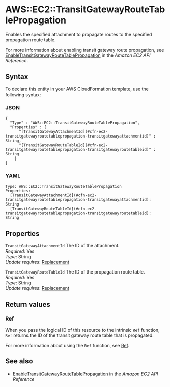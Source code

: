 # AWS::EC2::TransitGatewayRouteTablePropagation<a name="aws-resource-ec2-transitgatewayroutetablepropagation"></a>

Enables the specified attachment to propagate routes to the specified propagation route table\.

For more information about enabling transit gateway route propagation, see [EnableTransitGatewayRouteTablePropagation](https://docs.aws.amazon.com/AWSEC2/latest/APIReference/API_EnableTransitGatewayRouteTablePropagation.html) in the _Amazon EC2 API Reference_\.

## Syntax<a name="aws-resource-ec2-transitgatewayroutetablepropagation-syntax"></a>

To declare this entity in your AWS CloudFormation template, use the following syntax:

### JSON<a name="aws-resource-ec2-transitgatewayroutetablepropagation-syntax.json"></a>

```
{
  "Type" : "AWS::EC2::TransitGatewayRouteTablePropagation",
  "Properties" : {
      "[TransitGatewayAttachmentId](#cfn-ec2-transitgatewayroutetablepropagation-transitgatewayattachmentid)" : String,
      "[TransitGatewayRouteTableId](#cfn-ec2-transitgatewayroutetablepropagation-transitgatewayroutetableid)" : String
    }
}
```

### YAML<a name="aws-resource-ec2-transitgatewayroutetablepropagation-syntax.yaml"></a>

```
Type: AWS::EC2::TransitGatewayRouteTablePropagation
Properties:
  [TransitGatewayAttachmentId](#cfn-ec2-transitgatewayroutetablepropagation-transitgatewayattachmentid): String
  [TransitGatewayRouteTableId](#cfn-ec2-transitgatewayroutetablepropagation-transitgatewayroutetableid): String
```

## Properties<a name="aws-resource-ec2-transitgatewayroutetablepropagation-properties"></a>

`TransitGatewayAttachmentId` <a name="cfn-ec2-transitgatewayroutetablepropagation-transitgatewayattachmentid"></a>
The ID of the attachment\.  
_Required_: Yes  
_Type_: String  
_Update requires_: [Replacement](https://docs.aws.amazon.com/AWSCloudFormation/latest/UserGuide/using-cfn-updating-stacks-update-behaviors.html#update-replacement)

`TransitGatewayRouteTableId` <a name="cfn-ec2-transitgatewayroutetablepropagation-transitgatewayroutetableid"></a>
The ID of the propagation route table\.  
_Required_: Yes  
_Type_: String  
_Update requires_: [Replacement](https://docs.aws.amazon.com/AWSCloudFormation/latest/UserGuide/using-cfn-updating-stacks-update-behaviors.html#update-replacement)

## Return values<a name="aws-resource-ec2-transitgatewayroutetablepropagation-return-values"></a>

### Ref<a name="aws-resource-ec2-transitgatewayroutetablepropagation-return-values-ref"></a>

When you pass the logical ID of this resource to the intrinsic `Ref` function, `Ref` returns the ID of the transit gateway route table that is propagated\.

For more information about using the `Ref` function, see [Ref](https://docs.aws.amazon.com/AWSCloudFormation/latest/UserGuide/intrinsic-function-reference-ref.html)\.

## See also<a name="aws-resource-ec2-transitgatewayroutetablepropagation--seealso"></a>

- [EnableTransitGatewayRouteTablePropagation](https://docs.aws.amazon.com/AWSEC2/latest/APIReference/API_EnableTransitGatewayRouteTablePropagation.html) in the _Amazon EC2 API Reference_
